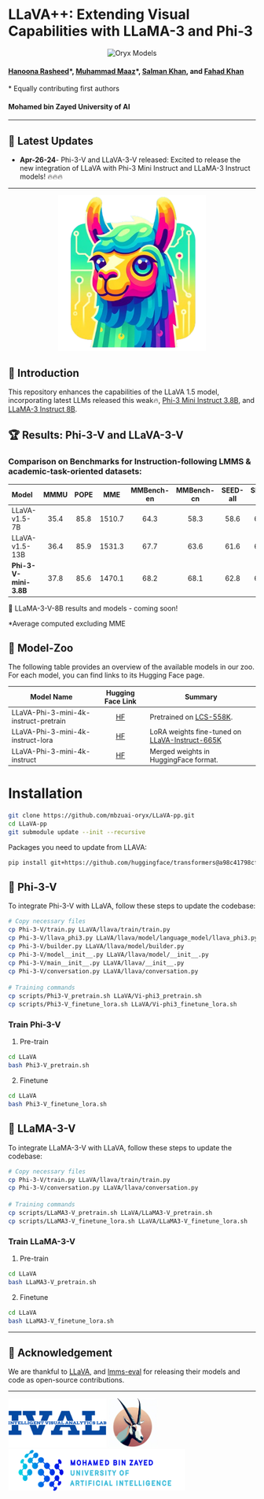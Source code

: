 # LLaVA++: Extending Visual Capabilities with LLaMA-3 and Phi-3
<p align="center">
    <img src="https://i.imgur.com/waxVImv.png" alt="Oryx Models">
</p>

#### [Hanoona Rasheed](https://www.hanoonarasheed.com/)\*, [Muhammad Maaz](https://www.muhammadmaaz.com)\*, [Salman Khan](https://salman-h-khan.github.io/), and [Fahad Khan](https://sites.google.com/view/fahadkhans/home)
\* Equally contributing first authors

#### **Mohamed bin Zayed University of AI**

---

## 📢 Latest Updates
- **Apr-26-24**- Phi-3-V and LLaVA-3-V released: Excited to release the new integration of LLaVA with Phi-3 Mini Instruct and LLaMA-3 Instruct models! 🔥🔥🔥

---
<p align="center">
  <img src="images/logos/face.png" width="300">
</p>

## 💬 Introduction
This repository enhances the capabilities of the LLaVA 1.5 model, incorporating latest LLMs released this weak🔥, [Phi-3 Mini Instruct 3.8B](https://huggingface.co/microsoft/Phi-3-mini-4k-instruct), and [LLaMA-3 Instruct 8B](https://huggingface.co/meta-llama/Meta-Llama-3-8B).


## 🏆 Results: Phi-3-V and LLaVA-3-V

### Comparison on Benchmarks for Instruction-following LMMS & academic-task-oriented datasets:

| Model                 | MMMU | POPE |  MME   | MMBench-en | MMBench-cn | SEED-all | SEED-img | SEED-vid | LLaVA-Wild | GQA  | Science-QA | Average  |
|:----------------------|:----:|:----:|:------:|:----------:|:----------:|:--------:|:--------:|:--------:|:----------:|:----:|:----------:|:--------:|
| LLaVA-v1.5-7B         | 35.4 | 85.8 | 1510.7 |    64.3    |    58.3    |   58.6   |   66.1   |   37.3   |    65.4    | 62.0 |    66.8    |   58.9   |
| LLaVA-v1.5-13B        | 36.4 | 85.9 | 1531.3 |    67.7    |    63.6    |   61.6   |   68.2   |   42.7   |    72.5    | 63.3 |    71.6    |   62.3   |
| **Phi-3-V-mini-3.8B** | 37.8 | 85.6 | 1470.1 |    68.2    |    68.1    |   62.8   |   67.7   |   44.5   |    70.9    | 61.7 |    80.7    | **63.2** |

🌟 LLaMA-3-V-8B results and models - coming soon!

*Average computed excluding MME

## 🤖 Model-Zoo

The following table provides an overview of the available models in our zoo. For each model, you can find links to its Hugging Face page. 

|                            Model Name |                             Hugging Face Link                              |                                                                                                           Summary |
|--------------------------------------|:--------------------------------------------------------------------------:|------------------------------------------------------------------------------------------------------------------|
| LLaVA-Phi-3-mini-4k-instruct-pretrain | [HF](https://huggingface.co/MBZUAI/LLaVA-Phi-3-mini-4k-instruct-pretrain)  |                              Pretrained on [LCS-558K](https://huggingface.co/datasets/liuhaotian/LLaVA-Pretrain). |
|     LLaVA-Phi-3-mini-4k-instruct-lora |   [HF](https://huggingface.co/MBZUAI/LLaVA-Phi-3-mini-4k-instruct-lora)    |  LoRA weights fine-tuned on [LLaVA-Instruct-665K](https://huggingface.co/datasets/liuhaotian/LLaVA-Instruct-150K) 
|          LLaVA-Phi-3-mini-4k-instruct |      [HF](https://huggingface.co/MBZUAI/LLaVA-Phi-3-mini-4k-instruct)      |                                                                             Merged weights in HuggingFace format. |

# Installation

```bash
git clone https://github.com/mbzuai-oryx/LLaVA-pp.git
cd LLaVA-pp
git submodule update --init --recursive
```
Packages you need to update from LLAVA:
```bash
pip install git+https://github.com/huggingface/transformers@a98c41798cf6ed99e1ff17e3792d6e06a2ff2ff3
```

## 🚀 Phi-3-V
To integrate Phi-3-V with LLaVA, follow these steps to update the codebase:

```bash
# Copy necessary files
cp Phi-3-V/train.py LLaVA/llava/train/train.py
cp Phi-3-V/llava_phi3.py LLaVA/llava/model/language_model/llava_phi3.py
cp Phi-3-V/builder.py LLaVA/llava/model/builder.py
cp Phi-3-V/model__init__.py LLaVA/llava/model/__init__.py
cp Phi-3-V/main__init__.py LLaVA/llava/__init__.py
cp Phi-3-V/conversation.py LLaVA/llava/conversation.py

# Training commands
cp scripts/Phi3-V_pretrain.sh LLaVA/Vi-phi3_pretrain.sh
cp scripts/Phi3-V_finetune_lora.sh LLaVA/Vi-phi3_finetune_lora.sh
```

### Train Phi-3-V
1. Pre-train
```bash
cd LLaVA
bash Phi3-V_pretrain.sh
```
2. Finetune
```bash
cd LLaVA
bash Phi3-V_finetune_lora.sh
```

## 🚀 LLaMA-3-V
To integrate LLaMA-3-V with LLaVA, follow these steps to update the codebase:

```bash
# Copy necessary files
cp Phi-3-V/train.py LLaVA/llava/train/train.py
cp Phi-3-V/conversation.py LLaVA/llava/conversation.py

# Training commands
cp scripts/LLaMA3-V_pretrain.sh LLaVA/LLaMA3-V_pretrain.sh
cp scripts/LLaMA3-V_finetune_lora.sh LLaVA/LLaMA3-V_finetune_lora.sh
```

### Train LLaMA-3-V
1. Pre-train
```bash
cd LLaVA
bash LLaMA3-V_pretrain.sh
```
2. Finetune
```bash
cd LLaVA
bash LLaMA3-V_finetune_lora.sh
```

---
## 🙏 Acknowledgement
We are thankful to [LLaVA](https://github.com/haotian-liu/LLaVA.git), and [lmms-eval](https://github.com/EvolvingLMMs-Lab/lmms-eval.git) for releasing their models and code as open-source contributions.

---
[<img src="images/logos/IVAL_logo.png" width="200" height="100">](https://www.ival-mbzuai.com)
[<img src="images/logos/Oryx_logo.png" width="100" height="100">](https://github.com/mbzuai-oryx)
[<img src="images/logos/MBZUAI_logo.png" width="360" height="85">](https://mbzuai.ac.ae)
